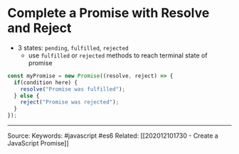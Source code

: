 # Complete a Promise with Resolve and Reject

- 3 states: `pending`, `fulfilled`, `rejected`
	- use `fulfilled` or `rejected` methods to reach terminal state of promise
```js
const myPromise = new Promise((resolve, reject) => {
  if(condition here) {
    resolve("Promise was fulfilled");
  } else {
    reject("Promise was rejected");
  }
});
```

---
Source:
Keywords: #javascript #es6 
Related: [[202012101730 - Create a JavaScript Promise]]